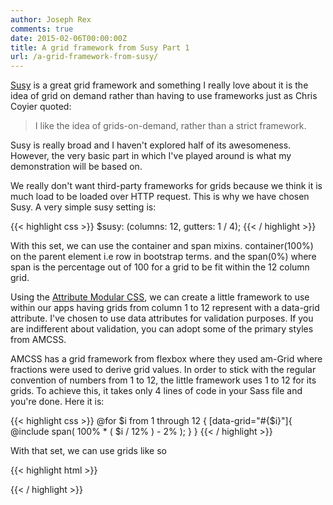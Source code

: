 ```yaml
---
author: Joseph Rex
comments: true
date: 2015-02-06T00:00:00Z
title: A grid framework from Susy Part 1
url: /a-grid-framework-from-susy/
---
```


[Susy][1] is a great grid framework and something I really love about it is the idea of grid on demand rather than having to use frameworks just as Chris Coyier quoted:
<!--more-->

> I like the idea of grids-on-demand, rather than a strict framework.

Susy is really broad and I haven't explored half of its awesomeness. However, the very basic part in which I've played around is what my demonstration will be based on.

We really don't want third-party frameworks for grids because we think it is much load to be loaded over HTTP request. This is why we have chosen Susy. A very simple susy setting is:

{{< highlight css >}}
$susy: (columns: 12, gutters: 1 / 4);
{{< / highlight >}}

With this set, we can use the container and span mixins. container(100%) on the parent element i.e row in bootstrap terms. and the span(0%) where span is the percentage out of 100 for a grid to be fit within the 12 column grid.

Using the [Attribute Modular CSS][2], we can create a little framework to use within our apps having grids from column 1 to 12 represent with a data-grid attribute. I've chosen to use data attributes for validation purposes. If you are indifferent about validation, you can adopt some of the primary styles from AMCSS.

AMCSS has a grid framework from flexbox where they used am-Grid where fractions were used to derive grid values. In order to stick with the regular convention of numbers from 1 to 12, the little framework uses 1 to 12 for its grids. To achieve this, it takes only 4 lines of code in your Sass file and you're done. Here it is:

{{< highlight css >}}
@for $i from 1 through 12 {
    [data-grid="#{$i}"]{
        @include span( 100% * ( $i / 12% ) - 2% );
    }
}
{{< / highlight >}}

With that set, we can use grids like so

{{< highlight html >}}
<div data-grid="12">
<div data-grid="6"><div data-grid="6">
<div data-grid="4"><div data-grid="4"><div data-grid="4">
{{< / highlight >}}

[1]: http://susy.oddbird.net/
[2]: https://amcss.github.io/
